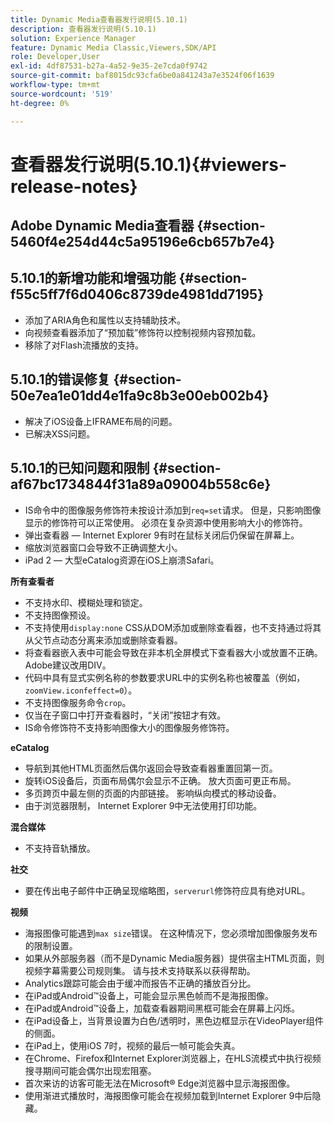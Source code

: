 ```yaml
---
title: Dynamic Media查看器发行说明(5.10.1)
description: 查看器发行说明(5.10.1)
solution: Experience Manager
feature: Dynamic Media Classic,Viewers,SDK/API
role: Developer,User
exl-id: 4df87531-b27a-4a52-9e35-2e7cda0f9742
source-git-commit: baf8015dc93cfa6be0a841243a7e3524f06f1639
workflow-type: tm+mt
source-wordcount: '519'
ht-degree: 0%

---
```


# 查看器发行说明(5.10.1){#viewers-release-notes}

## Adobe Dynamic Media查看器 {#section-5460f4e254d44c5a95196e6cb657b7e4}

## 5.10.1的新增功能和增强功能 {#section-f55c5ff7f6d0406c8739de4981dd7195}

* 添加了ARIA角色和属性以支持辅助技术。
* 向视频查看器添加了“预加载”修饰符以控制视频内容预加载。
* 移除了对Flash流播放的支持。

## 5.10.1的错误修复 {#section-50e7ea1e01dd4e1fa9c8b3e00eb002b4}

* 解决了iOS设备上IFRAME布局的问题。
* 已解决XSS问题。

## 5.10.1的已知问题和限制 {#section-af67bc1734844f31a89a09004b558c6e}

* IS命令中的图像服务修饰符未按设计添加到`req=set`请求。 但是，只影响图像显示的修饰符可以正常使用。 必须在复杂资源中使用影响大小的修饰符。
* 弹出查看器 — Internet Explorer 9有时在鼠标关闭后仍保留在屏幕上。
* 缩放浏览器窗口会导致不正确调整大小。
* iPad 2 — 大型eCatalog资源在iOS上崩溃Safari。

**所有查看者**

* 不支持水印、模糊处理和锁定。
* 不支持图像预设。
* 不支持使用`display:none` CSS从DOM添加或删除查看器，也不支持通过将其从父节点动态分离来添加或删除查看器。
* 将查看器嵌入表中可能会导致在非本机全屏模式下查看器大小或放置不正确。 Adobe建议改用DIV。
* 代码中具有显式实例名称的参数要求URL中的实例名称也被覆盖（例如，`zoomView.iconfeffect=0`）。
* 不支持图像服务命令`crop`。
* 仅当在子窗口中打开查看器时，“关闭”按钮才有效。
* IS命令修饰符不支持影响图像大小的图像服务修饰符。

**eCatalog**

* 导航到其他HTML页面然后偶尔返回会导致查看器重置回第一页。
* 旋转iOS设备后，页面布局偶尔会显示不正确。 放大页面可更正布局。
* 多页跨页中最左侧的页面的内部链接。 影响纵向模式的移动设备。
* 由于浏览器限制， Internet Explorer 9中无法使用打印功能。

**混合媒体**

* 不支持音轨播放。

**社交**

* 要在传出电子邮件中正确呈现缩略图，`serverurl`修饰符应具有绝对URL。

**视频**

* 海报图像可能遇到`max size`错误。 在这种情况下，您必须增加图像服务发布的限制设置。
* 如果从外部服务器（而不是Dynamic Media服务器）提供宿主HTML页面，则视频字幕需要公司规则集。 请与技术支持联系以获得帮助。
* Analytics跟踪可能会由于缓冲而报告不正确的播放百分比。
* 在iPad或Android™设备上，可能会显示黑色帧而不是海报图像。
* 在iPad或Android™设备上，加载查看器期间黑框可能会在屏幕上闪烁。
* 在iPad设备上，当背景设置为白色/透明时，黑色边框显示在VideoPlayer组件的侧面。
* 在iPad上，使用iOS 7时，视频的最后一帧可能会失真。
* 在Chrome、Firefox和Internet Explorer浏览器上，在HLS流模式中执行视频搜寻期间可能会偶尔出现宏阻塞。
* 首次来访的访客可能无法在Microsoft® Edge浏览器中显示海报图像。
* 使用渐进式播放时，海报图像可能会在视频加载到Internet Explorer 9中后隐藏。
